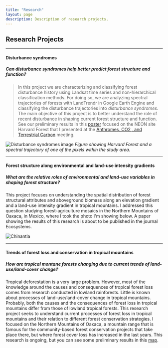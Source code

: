 ```yaml
---
title: "Research"
layout: page
description: Description of research projects.
---
```


## Research Projects
---

#### Disturbance syndromes

##### Can disturbance syndromes help better predict forest structure and function?

> In this project we are characterizing and classifying forest disturbance history using Landsat time series and non-hierarchical classification methods.
For doing so, we are analyzing spectral trajectories of forests with LandTrendr in Google Earth Engine and classifying the disturbance trajectories into *disturbance syndromes*. The main objective of this project is to better understand the role of recent disturbance in shaping current forest structure and function.
See our preliminary results in this [poster](https://drive.google.com/file/d/1N3H0YCEaDTQwlk9luDaVigq9Dlnmmbg5/view?usp=sharing) focused on the NEON site Harvard Forest that I presented at the [Anthromes, CO2 , and Terrestrial Carbon](https://www.anthromes-co2-and-terrestrial-carbon.com/2023/en/page/home) meeting.

![Disturbance syndromes image](/img/dist_syndromes.png)
*Figure showing Harvard Forest and a spectral trajectory of one of the pixels within the study area.*

---

#### Forest structure along environmental and land-use intensity gradients

##### What are the relative roles of environmental and land-use variables in shaping forest structure?

This project focuses on understanding the spatial distribution of forest structural attributes and aboveground biomass along an elevation gradient and a land-use intensity gradient in tropical mountains. I addressed this question studying forest-agriculture mosaics in the Northern Mountains of Oaxaca, in Mexico, where I took the photo I'm showing below. A paper showing the results of this research is about to be published in the journal Ecosystems. 

![Chinantla](/img/chinantla.JPG)

---

#### Trends of forest loss and conservation in tropical mountains

##### How are tropical montane forests changing due to current trends of land-use/land-cover change?

Tropical deforestation is a very large problem. However, most of the knowledge around the causes and consequences of tropical forest loss comes from research conducted in lowland rainforests. Little is known about processes of land-use/land-cover change in tropical mountains. Probably, both the causes and the consequences of forest loss in tropical mountains differ from those of lowland tropical forests. 
This research project seeks to understand current processes of forest loss in tropical mountains and their relation to different forest conservation strategies. I focused on the Northern Mountains of Oaxaca, a mountain range that is famous for the community-based forest conservation projects that take place there, but where forest cover loss has increased in the last years. This research is ongoing, but you can see some preliminary results in this [map](https://pages.uoregon.edu/adrianau/Maps/19yrsforestlossNMO.pdf).


